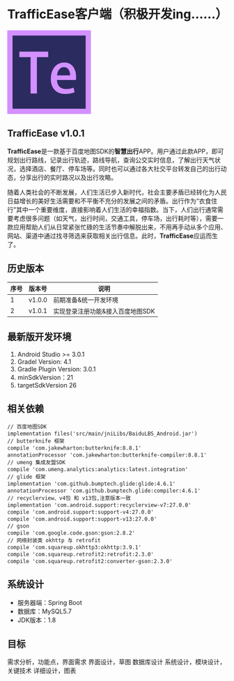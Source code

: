 # TrafficEase客户端（积极开发ing……）

![](ic_te_launcher.png)

## TrafficEase v1.0.1

**TrafficEase**是一款基于百度地图SDK的**智慧出行**APP。用户通过此款APP，即可规划出行路线，记录出行轨迹，路线导航，查询公交实时信息，了解出行天气状况，选择酒店、餐厅、停车场等。同时也可以通过各大社交平台转发自己的出行动态，分享出行的实时路况以及出行攻略。

随着人类社会的不断发展，人们生活已步入新时代，社会主要矛盾已经转化为人民日益增长的美好生活需要和不平衡不充分的发展之间的矛盾。出行作为“衣食住行”其中一个重要维度，直接影响着人们生活的幸福指数。当下，人们出行通常需要考虑很多问题（如天气，出行时间，交通工具，停车场，出行耗时等），需要一款应用帮助人们从日常紧张忙碌的生活节奏中解脱出来，不用再手动从多个应用、网站、渠道中通过找寻筛选来获取相关出行信息。此时，**TrafficEase**应运而生了。

## 历史版本

| 序号 | 版本号 | 说明 |
|---|--------|-----------|
| 1 | v1.0.0 | 前期准备&统一开发环境 |
| 2 | v1.0.1 | 实现登录注册功能&接入百度地图SDK |


## 最新版开发环境

1. Android Studio >= 3.0.1
2. Gradel Version: 4.1
3. Gradle Plugin Version: 3.0.1
4. minSdkVersion：21
5. targetSdkVersion 26

## 相关依赖

	// 百度地图SDK
    implementation files('src/main/jniLibs/BaiduLBS_Android.jar')
    // butterknife 框架
    compile 'com.jakewharton:butterknife:8.8.1'
    annotationProcessor 'com.jakewharton:butterknife-compiler:8.8.1'
    // umeng 集成友盟SDK
    compile 'com.umeng.analytics:analytics:latest.integration'
    // glide 框架
    implementation 'com.github.bumptech.glide:glide:4.6.1'
    annotationProcessor 'com.github.bumptech.glide:compiler:4.6.1'
    // recyclerview、v4包 和 v13包,注意版本一致
    implementation 'com.android.support:recyclerview-v7:27.0.0'
    compile 'com.android.support:support-v4:27.0.0'
    compile 'com.android.support:support-v13:27.0.0'
    // gson
    compile 'com.google.code.gson:gson:2.8.2'
    // 网络封装类 okhttp 与 retrofit
    compile 'com.squareup.okhttp3:okhttp:3.9.1'
    compile 'com.squareup.retrofit2:retrofit:2.3.0'
    compile 'com.squareup.retrofit2:converter-gson:2.3.0'

## 系统设计

- 服务器端：Spring Boot
- 数据库：MySQL5.7
- JDK版本：1.8

## 目标

需求分析，功能点，界面需求
界面设计，草图
数据库设计
系统设计，模块设计，关键技术
详细设计，图表